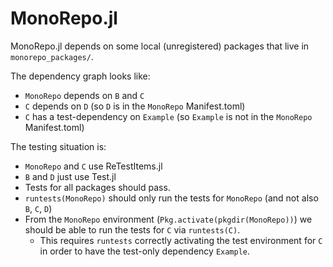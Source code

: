 # MonoRepo.jl

MonoRepo.jl depends on some local (unregistered) packages that live in `monorepo_packages/`.

The dependency graph looks like:
- `MonoRepo` depends on `B` and `C`
- `C` depends on `D` (so `D` is in the `MonoRepo` Manifest.toml)
- `C` has a test-dependency on `Example` (so `Example` is not in the `MonoRepo` Manifest.toml)

The testing situation is:
- `MonoRepo` and `C` use ReTestItems.jl
- `B` and `D` just use Test.jl
- Tests for all packages should pass.
- `runtests(MonoRepo)` should only run the tests for `MonoRepo` (and not also `B`, `C`, `D`)
- From the `MonoRepo` environment (`Pkg.activate(pkgdir(MonoRepo))`) we should be able to run the tests for `C` via `runtests(C)`.
    - This requires `runtests` correctly activating the test environment for `C` in order to have the test-only dependency `Example`.
